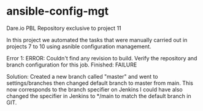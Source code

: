 # ansible-config-mgt
Dare.io PBL Repository exclusive to project 11


In this project we automated the tasks that were manually carried out in projects 7 to 10 using asnible configuration management.

Error 1: 
ERROR: Couldn't find any revision to build. Verify the repository and branch configuration for this job.
Finished: FAILURE

Solution:
Created a new branch called "master" and went to settings/branches then changed default branch to master from main. This now corresponds to the branch specifier on Jenkins
I could have also changed the specifier in Jenkins to */main to match the default branch in GIT.
